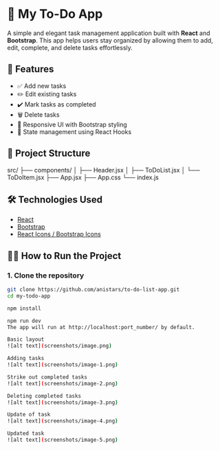 # 📝 My To-Do App

A simple and elegant task management application built with **React** and **Bootstrap**. This app helps users stay organized by allowing them to add, edit, complete, and delete tasks effortlessly.

## 🚀 Features

- ✅ Add new tasks
- ✏️ Edit existing tasks
- ✔️ Mark tasks as completed
- 🗑️ Delete tasks
- 🎨 Responsive UI with Bootstrap styling
- 💾 State management using React Hooks

## 📁 Project Structure
src/ ├── components/ │   ├── Header.jsx │   ├── ToDoList.jsx │   └── ToDoItem.jsx ├── App.jsx ├── App.css └── index.js

## 🛠️ Technologies Used

- [React](https://reactjs.org/)
- [Bootstrap](https://getbootstrap.com/)
- [React Icons / Bootstrap Icons](https://icons.getbootstrap.com/)

## 🧑‍💻 How to Run the Project

### 1. Clone the repository

```bash
git clone https://github.com/anistars/to-do-list-app.git
cd my-todo-app

npm install

npm run dev
The app will run at http://localhost:port_number/ by default.

Basic layout
![alt text](screenshots/image.png)

Adding tasks
![alt text](screenshots/image-1.png)

Strike out completed tasks
![alt text](screenshots/image-2.png)

Deleting completed tasks
![alt text](screenshots/image-3.png)

Update of task
![alt text](screenshots/image-4.png)

Updated task
![alt text](screenshots/image-5.png)